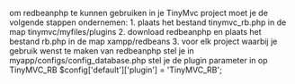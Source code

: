 om redbeanphp te kunnen gebruiken in je TinyMvc project moet je de volgende 
stappen ondernemen:
    1.  plaats het bestand tinymvc_rb.php in de map tinymvc/myfiles/plugins
    2.  download redbeanphp en plaats het bestand rb.php in de map xampp/redbeans
    3.  voor elk project waarbij je gebruik wenst te maken van redbeanphp stel 
        je in myapp/configs/config_database.php stel je de plugin parameter in 
        op TinyMVC_RB
        $config['default']['plugin'] = 'TinyMVC_RB';